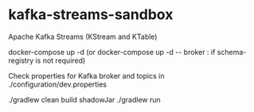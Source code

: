 # kafka-streams-sandbox
Apache Kafka Streams (KStream and KTable)

docker-compose up -d (or docker-compose up -d -- broker : if schema-registry is not required)

Check properties for Kafka broker and topics in ./configuration/dev.properties

./gradlew clean build shadowJar
./gradlew run
